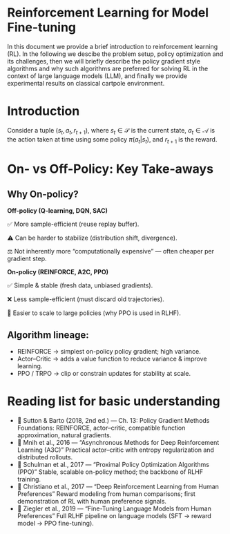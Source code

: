 Reinforcement Learning for Model Fine-tuning
===============================
In this document we provide a brief introduction to reinforcement learning (RL). In the following we descibe the problem setup, policy optimization and its challenges, then we will briefly describe the policy gradient style algorithms and why such algorithms are preferred for solving RL in the context of large language models (LLM), and finally we provide experimental results on classical cartpole environment.

# Introduction
Consider a tuple $(s_t, a_t, r_{t + 1})$, where $s_t \in \mathcal{S}$ is the current state, $a_t \in \mathcal{A}$ is the action taken at time using some policy $\pi(a_t|s_t)$, and $r_{t+1}$ is the reward.


# On- vs Off-Policy: Key Take-aways

## Why On-policy?

**Off-policy (Q-learning, DQN, SAC)**

✅ More sample-efficient (reuse replay buffer).

⚠️ Can be harder to stabilize (distribution shift, divergence).

⚖️ Not inherently more “computationally expensive” — often cheaper per gradient step.

**On-policy (REINFORCE, A2C, PPO)**

✅ Simple & stable (fresh data, unbiased gradients).

❌ Less sample-efficient (must discard old trajectories).

🚀 Easier to scale to large policies (why PPO is used in RLHF).

## Algorithm lineage:

- REINFORCE → simplest on-policy policy gradient; high variance.
- Actor–Critic → adds a value function to reduce variance & improve learning.
- PPO / TRPO → clip or constrain updates for stability at scale.

# Reading list for basic understanding

- 📖 Sutton & Barto (2018, 2nd ed.) — Ch. 13: Policy Gradient Methods
Foundations: REINFORCE, actor–critic, compatible function approximation, natural gradients.
- 📄 Mnih et al., 2016 — “Asynchronous Methods for Deep Reinforcement Learning (A3C)”
Practical actor–critic with entropy regularization and distributed rollouts.
- 📄 Schulman et al., 2017 — “Proximal Policy Optimization Algorithms (PPO)”
Stable, scalable on-policy method; the backbone of RLHF training.
- 📄 Christiano et al., 2017 — “Deep Reinforcement Learning from Human Preferences”
Reward modeling from human comparisons; first demonstration of RL with human preference signals.
- 📄 Ziegler et al., 2019 — “Fine-Tuning Language Models from Human Preferences”
Full RLHF pipeline on language models (SFT → reward model → PPO fine-tuning).

